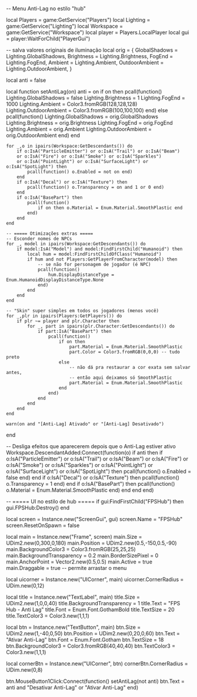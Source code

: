 -- Menu Anti-Lag no estilo "hub"

local Players = game:GetService("Players")
local Lighting = game:GetService("Lighting")
local Workspace = game:GetService("Workspace")
local player = Players.LocalPlayer
local gui = player:WaitForChild("PlayerGui")

-- salva valores originais de iluminação
local orig = {
    GlobalShadows = Lighting.GlobalShadows,
    Brightness = Lighting.Brightness,
    FogEnd = Lighting.FogEnd,
    Ambient = Lighting.Ambient,
    OutdoorAmbient = Lighting.OutdoorAmbient,
}

local anti = false

local function setAntiLag(on)
    anti = on
    if on then
        pcall(function()
            Lighting.GlobalShadows = false
            Lighting.Brightness = 1
            Lighting.FogEnd = 1000
            Lighting.Ambient = Color3.fromRGB(128,128,128)
            Lighting.OutdoorAmbient = Color3.fromRGB(100,100,100)
        end)
    else
        pcall(function()
            Lighting.GlobalShadows = orig.GlobalShadows
            Lighting.Brightness = orig.Brightness
            Lighting.FogEnd = orig.FogEnd
            Lighting.Ambient = orig.Ambient
            Lighting.OutdoorAmbient = orig.OutdoorAmbient
        end)
    end

    for _,o in ipairs(Workspace:GetDescendants()) do
        if o:IsA("ParticleEmitter") or o:IsA("Trail") or o:IsA("Beam")
        or o:IsA("Fire") or o:IsA("Smoke") or o:IsA("Sparkles")
        or o:IsA("PointLight") or o:IsA("SurfaceLight") or o:IsA("SpotLight") then
            pcall(function() o.Enabled = not on end)
        end
        if o:IsA("Decal") or o:IsA("Texture") then
            pcall(function() o.Transparency = on and 1 or 0 end)
        end
        if o:IsA("BasePart") then
            pcall(function()
                if on then o.Material = Enum.Material.SmoothPlastic end
            end)
        end
    end

    -- ===== Otimizações extras =====
    -- Esconder nomes de NPCs
    for _, model in ipairs(Workspace:GetDescendants()) do
        if model:IsA("Model") and model:FindFirstChild("Humanoid") then
            local hum = model:FindFirstChildOfClass("Humanoid")
            if hum and not Players:GetPlayerFromCharacter(model) then
                -- se não for personagem de jogador (é NPC)
                pcall(function()
                    hum.DisplayDistanceType = Enum.HumanoidDisplayDistanceType.None
                end)
            end
        end
    end

    -- "Skin" super simples em todos os jogadores (menos você)
    for _,plr in ipairs(Players:GetPlayers()) do
        if plr ~= player and plr.Character then
            for _, part in ipairs(plr.Character:GetDescendants()) do
                if part:IsA("BasePart") then
                    pcall(function()
                        if on then
                            part.Material = Enum.Material.SmoothPlastic
                            part.Color = Color3.fromRGB(0,0,0) -- tudo preto
                        else
                            -- não dá pra restaurar a cor exata sem salvar antes,
                            -- então aqui deixamos só SmoothPlastic
                            part.Material = Enum.Material.SmoothPlastic
                        end
                    end)
                end
            end
        end
    end

    warn(on and "[Anti-Lag] Ativado" or "[Anti-Lag] Desativado")
end

-- Desliga efeitos que aparecerem depois que o Anti-Lag estiver ativo
Workspace.DescendantAdded:Connect(function(o)
    if anti then
        if o:IsA("ParticleEmitter") or o:IsA("Trail") or o:IsA("Beam")
        or o:IsA("Fire") or o:IsA("Smoke") or o:IsA("Sparkles")
        or o:IsA("PointLight") or o:IsA("SurfaceLight") or o:IsA("SpotLight") then
            pcall(function() o.Enabled = false end)
        end
        if o:IsA("Decal") or o:IsA("Texture") then
            pcall(function() o.Transparency = 1 end)
        end
        if o:IsA("BasePart") then
            pcall(function() o.Material = Enum.Material.SmoothPlastic end)
        end
    end
end)

-- ===== UI no estilo de hub =====
if gui:FindFirstChild("FPSHub") then gui.FPSHub:Destroy() end

local screen = Instance.new("ScreenGui", gui)
screen.Name = "FPSHub"
screen.ResetOnSpawn = false

local main = Instance.new("Frame", screen)
main.Size = UDim2.new(0,300,0,180)
main.Position = UDim2.new(0.5,-150,0.5,-90)
main.BackgroundColor3 = Color3.fromRGB(25,25,25)
main.BackgroundTransparency = 0.2
main.BorderSizePixel = 0
main.AnchorPoint = Vector2.new(0.5,0.5)
main.Active = true
main.Draggable = true    -- permite arrastar o menu

local uicorner = Instance.new("UICorner", main)
uicorner.CornerRadius = UDim.new(0,12)

local title = Instance.new("TextLabel", main)
title.Size = UDim2.new(1,0,0,40)
title.BackgroundTransparency = 1
title.Text = "FPS Hub - Anti Lag"
title.Font = Enum.Font.GothamBold
title.TextSize = 20
title.TextColor3 = Color3.new(1,1,1)

local btn = Instance.new("TextButton", main)
btn.Size = UDim2.new(1,-40,0,50)
btn.Position = UDim2.new(0,20,0,60)
btn.Text = "Ativar Anti-Lag"
btn.Font = Enum.Font.Gotham
btn.TextSize = 18
btn.BackgroundColor3 = Color3.fromRGB(40,40,40)
btn.TextColor3 = Color3.new(1,1,1)

local cornerBtn = Instance.new("UICorner", btn)
cornerBtn.CornerRadius = UDim.new(0,8)

btn.MouseButton1Click:Connect(function()
    setAntiLag(not anti)
    btn.Text = anti and "Desativar Anti-Lag" or "Ativar Anti-Lag"
end)
